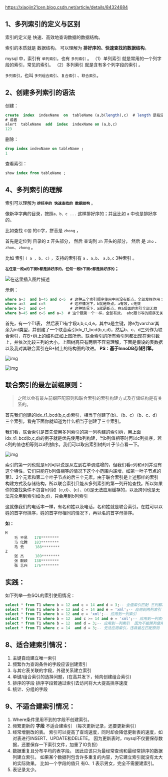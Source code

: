 https://xiaojin21cen.blog.csdn.net/article/details/84324684

## 1、多列索引的定义与区别

索引的定义是 快速、高效地查询数据的数据结构。

索引的本质就是 数据结构。 可以理解为 **排好序的、快速查找的数据结构**。

mysql 中，索引有 `单列索引`，也有 `多列索引` 。
（1）单列索引 就是常用的一个列字段的索引，常见的索引。
（2）多列索引 就是含有多个列字段的索引 。

`多列索引`，也叫 `多列组合索引`、`复合索引` 、`联合索引`。



## 2、创建多列索引的语法

创建：

```sql
create  index  indexName  on  tableName (a,b(length),c)  # length 是指定此列创建索引的长度，也可以不指定长度。
# 或者
alert  tableName  add  index  indexName on (a,b,c)
123
```

删除：

```sql
drop index indexName on tableName ;
1
```

查看索引：

```sql
show index from tableName ;
```



## 4、多列索引的理解

索引可以理解为 **`排好序的 快速查找的 数据结构`** 。

像新华字典的目录，按照`a、b、c ...` 这样排好序的；并且比如 `a` 中也是排好序的。

比如查找 `中国` 的`中`字，拼音是 `zhong` ，

首先是定位到 目录的 z 开头部分，
然后 查询到 `zh` 开头的部分，
然后 是 `zho` 、`zhon`、`zhong` 。

比如 索引 `( a , b, c)` ，支持的索引有 `a` 、`a,b`、 `a,b,c` 3种索引 。

**`在任意一段a的下面b都是排好序的，任何一段b下面c都是排好序的`；**

![在这里插入图片描述](https://img-blog.csdnimg.cn/20200408105137519.png)

示例：

```sql
where a=3  and b=45 and c=5  # 这种三个索引顺序使用中间没有断点，全部发挥作用；
where a=3  and c=5           # 这种情况下，b就是断点，a有效，c无效
where b=3  and c=4           # 这种情况下，a就是断点，在a后面的索引全部无效
where b=45 and c=5 and a=3  # 这个跟第一个一样，全部有效， abc跟书写的顺序无关
```



 首先，有一个T1表， 然后表T1有字段a,b,c,d,e，其中a是主键，除e为varchar其余为int类型，并创建了一个联合索引idx_t1_bcd(b,c,d)，然后b、c、d三列作为联合索引，在B+树上的结构正如上图所示。联合索引的所有索引列都出现在索引数上，并依次比较三列的大小。上图树高只有两层不容易理解，下面是假设的表数据以及我对其联合索引在B+树上的结构图的改进。 **PS：基于InnoDB存储引擎。** 

 ![img](https://imgconvert.csdnimg.cn/aHR0cHM6Ly9jZG4uanNkZWxpdnIubmV0L2doL2xlaXNoZW42L0ltZ0hvc3RpbmcvTXVaaUxlaV9ibG9nX2ltZy8yMDIwMDgxMzIwMjQ0Mi5qcGc?x-oss-process=image/format,png) 



 ![img](https://imgconvert.csdnimg.cn/aHR0cHM6Ly9jZG4uanNkZWxpdnIubmV0L2doL2xlaXNoZW42L0ltZ0hvc3RpbmcvTXVaaUxlaV9ibG9nX2ltZy8yMDIwMDgxMzIwMjQ0OS5qcGc?x-oss-process=image/format,png) 



## 联合索引的最左前缀原则：

> 之所以会有最左前缀匹配原则和联合索引的索引构建方式及存储结构是有关系的。

首先我们创建的idx_t1_bcd(b,c,d)索引，相当于创建了(b)、（b、c）（b、c、d）三个索引，看完下面你就知道为什么相当于创建了三个索引。

我们看，联合索引是首先使用多列索引的第一列构建的索引树，用上面idx_t1_bcd(b,c,d)的例子就是优先使用b列构建，当b列值相等时再以c列排序，若c列的值也相等则以d列排序。我们可以取出索引树的叶子节点看一下。

![img](https://imgconvert.csdnimg.cn/aHR0cHM6Ly9jZG4uanNkZWxpdnIubmV0L2doL2xlaXNoZW42L0ltZ0hvc3RpbmcvTXVaaUxlaV9ibG9nX2ltZy8yMDIwMDgxMzIwMjQ1NS5qcGc?x-oss-process=image/format,png)

索引的第一列也就是b列可以说是从左到右单调递增的，但我们看c列和d列并没有这个特性，它们只能在b列值相等的情况下这个小范围内递增，如第一叶子节点的第1、2个元素和第二个叶子节点的后三个元素。
​
由于联合索引是上述那样的索引构建方式及存储结构，所以联合索引只能从多列索引的第一列开始查找。所以如果你的查找条件不包含b列如（c,d）、(c）、(d)是无法应用缓存的，以及跨列也是无法完全用到索引如(b,d)，只会用到b列索引

这就像我们的电话本一样，有名和姓以及电话，名和姓就是联合索引。在姓可以以姓的首字母排序，姓的首字母相同的情况下，再以名的首字母排序。

**如：**

```java
M
    毛 不易   178********
    马 化腾   183********
    马 云     188********
Z
    张 杰     189********
    张 靓颖   138********
    张 艺兴   176********
```



## 实践：

如下列举一些SQL的索引使用情况：

```sql
select * from T1 where b = 12 and c = 14 and d = 3;-- 全值索引匹配 三列都用到
select * from T1 where b = 12 and c = 14 and e = 'xml';-- 应用到两列索引
select * from T1 where b = 12 and e = 'xml';-- 应用到一列索引
select * from T1 where b = 12  and c >= 14 and e = 'xml';-- 应用到一列索引及索引条件下推优化
select * from T1 where b = 12  and d = 3;-- 应用到一列索引  因为不能跨列使用索引 没有c列 连不上
select * from T1 where c = 14  and d = 3;-- 无法应用索引，违背最左匹配原则
```

## 8、适合建索引情况：

1. 主键自动建立唯一索引
2. 频繁作为查询条件的字段应该创建索引
3. 与其它表关联的字段，外键关系建立索引
4. 单键/组合索引的选择问题，(在高并发下，倾向创建组合索引)
5. 排序的字段
   排序字段若通过索引去访问将大大提高排序速度
6. 统计、分组的字段

## 9、不适合建索引情况：

1. Where条件里用不到的字段不创建索引。
2. 频繁更新的 **字段** 不适合建索引 （每次更新记录，还要更新索引）
3. 经常增删改的表。
   索引可以提高了查询速度，同时却会降低更新表的速度，如对表进行INSERT、UPDATE和DELETE。
   因为更新表时，mysql不仅要保存数据，还要保存一下索引文件，加重了IO负担）
4. 数据重复且分布平均的表字段。
   因此应该只为最经常查询和最经常排序的数据列建立索引。
   如果某个数据列包含许多重复的内容，为它建立索引就没有太大的实际效果。
   比如一个字段的值只 有0、1 表示男女，完全不需要建索引。
5. 表记录太少。